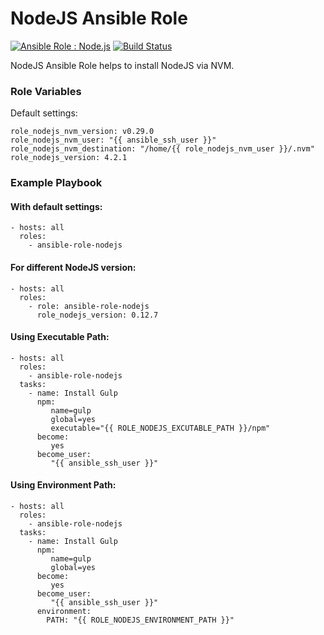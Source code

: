 # NodeJS Ansible Role

[![Ansible Role : Node.js](https://img.shields.io/badge/Ansible%20Role-Node.js-blue.svg)](https://github.com/w3aran/ansible-role-nodejs/)
[![Build Status](https://travis-ci.org/w3aran/ansible-role-nodejs.svg?branch=master)](https://travis-ci.org/w3aran/ansible-role-nodejs)

NodeJS Ansible Role helps to install NodeJS via NVM.

### Role Variables

Default settings:

```
role_nodejs_nvm_version: v0.29.0
role_nodejs_nvm_user: "{{ ansible_ssh_user }}"
role_nodejs_nvm_destination: "/home/{{ role_nodejs_nvm_user }}/.nvm"
role_nodejs_version: 4.2.1
```

### Example Playbook

#### With default settings:

```
- hosts: all
  roles:
    - ansible-role-nodejs
```

#### For different NodeJS version:

```
- hosts: all
  roles:
    - role: ansible-role-nodejs
      role_nodejs_version: 0.12.7
```

#### Using Executable Path:

```
- hosts: all
  roles:
    - ansible-role-nodejs
  tasks:
    - name: Install Gulp
      npm:
         name=gulp
         global=yes
         executable="{{ ROLE_NODEJS_EXCUTABLE_PATH }}/npm"
      become:
         yes
      become_user:
         "{{ ansible_ssh_user }}"
```

#### Using Environment Path:

```
- hosts: all
  roles:
    - ansible-role-nodejs
  tasks:
    - name: Install Gulp
      npm:
         name=gulp
         global=yes
      become:
         yes
      become_user:
         "{{ ansible_ssh_user }}"
      environment:
        PATH: "{{ ROLE_NODEJS_ENVIRONMENT_PATH }}"
```
